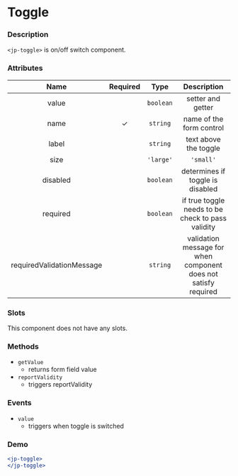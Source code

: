 # Toggle

### Description

`<jp-toggle>` is on/off switch component.

### Attributes

| **Name** | **Required** | **Type** | **Description** |
| :----: | :----: | :----: | :---: |
| value | | `boolean` | setter and getter |
| name | ✓ | `string` |  name of the form control |
| label |  | `string` |  text above the toggle |
| size | | `'large'`|`'small'` | size of the toggle button |
| disabled | | `boolean`| determines if toggle is disabled |
| required | | `boolean`| if true toggle needs to be check to pass validity |
| requiredValidationMessage | | `string` | validation message for when component does not satisfy required |

  
### Slots

This component does not have any slots.

### Methods
- `getValue` 
  - returns form field value
- `reportValidity` 
  - triggers reportValidity

### Events

- `value` 
  - triggers when toggle is switched

### Demo

```jsx live
<jp-toggle>
</jp-toggle>
```
